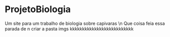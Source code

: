 # ProjetoBiologia
Um site para um trabalho de biologia sobre capivaras \n
Que coisa feia essa parada de n criar a pasta imgs kkkkkkkkkkkkkkkkkkkkkkkkkk
